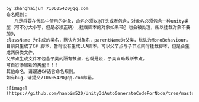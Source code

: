     by zhanghaijun 710605420@qq.com
    命名规则：
       凡是将要在代码中使用的对象，命名必须以@开头或者包含，对象名必须包含一种unity类型（可不分大小写，但是必须正确）,挂载脚本的对象如果带@ 也会被处理，所以挂载对象不要加@,
    className 为生成的类名，默认为对象名，parentName为父类，默认为MonoBehaviour。目前只生成了C# 脚本，暂时没有生成LUA脚本。可以父节点与子节点同时挂载脚本，但是会生成两份类文件，
    父节点生成文件不包含子类的所有节点，也就是说，子类自动截断节点。
	可自行添加新的类型！！！
    其他命名，请跟进C#语言命名规则。
    如有bug，请提交710605420@qq.com邮箱。
	
	![image](https://github.com/hanbim520/Unity3dAutoGenerateCodeForNode/tree/master/Image/1.jpg)